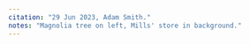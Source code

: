 ```yaml
---
citation: "29 Jun 2023, Adam Smith."
notes: "Magnolia tree on left, Mills' store in background."
---
```



